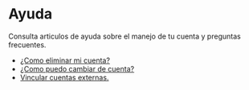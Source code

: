 # Ayuda
Consulta articulos de ayuda sobre el manejo de tu cuenta y preguntas frecuentes.

- [¿Como eliminar mi cuenta?](/help/delete-account.md)
- [¿Como puedo cambiar de cuenta?](/help/switch-account.md)
- [Vincular cuentas externas.](/help/third-party-accounts.md)